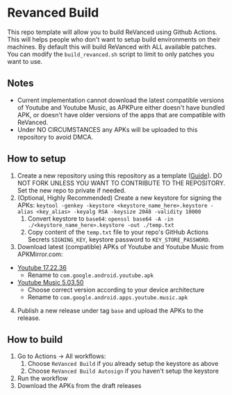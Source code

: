 # Revanced Build
This repo template will allow you to build ReVanced using Github Actions. This will helps people who don't want to setup build environments on their machines.
By default this will build ReVanced with ALL available patches. You can modify the `build_revanced.sh` script to limit to only patches you want to use.

## Notes
- Current implementation cannot download the latest compatible versions of Youtube and Youtube Music, as APKPure either doesn't have bundled APK, or doesn't have older versions of the apps that are compatible with ReVanced.
- Under NO CIRCUMSTANCES any APKs will be uploaded to this repository to avoid DMCA.

## How to setup
1. Create a new repository using this repository as a template ([Guide](https://docs.github.com/en/repositories/creating-and-managing-repositories/creating-a-repository-from-a-template)). DO NOT FORK UNLESS YOU WANT TO CONTRIBUTE TO THE REPOSITORY. Set the new repo to private if needed.
2. (Optional, Highly Recommended) Create a new keystore for signing the APKs: `keytool -genkey -keystore <keystore_name_here>.keystore -alias <key_alias> -keyalg RSA -keysize 2048 -validity 10000`
   1. Convert keystore to `base64`: `openssl base64 -A -in ./<keystore_name_here>.keystore -out ./temp.txt`
   2. Copy content of the `temp.txt` file to your repo's GitHub Actions Secrets `SIGNING_KEY`, keystore password to `KEY_STORE_PASSWORD`.
3. Download latest (compatible) APKs of Youtube and Youtube Music from APKMirror.com:
- [Youtube 17.22.36](https://www.apkmirror.com/apk/google-inc/youtube/youtube-17-22-36-release/youtube-17-22-36-2-android-apk-download/)
  - Rename to `com.google.android.youtube.apk`
- [Youtube Music 5.03.50](https://www.apkmirror.com/apk/google-inc/youtube-music/youtube-music-5-03-50-release/)
  - Choose correct version according to your device architecture
  - Rename to `com.google.android.apps.youtube.music.apk`
4. Publish a new release under tag `base` and upload the APKs to the release.
## How to build
1. Go to Actions -> All workflows:
   1. Choose `ReVanced Build` if you already setup the keystore as above
   2. Choose `ReVanced Build Autosign` if you haven't setup the keystore
2. Run the workflow
3. Download the APKs from the draft releases


